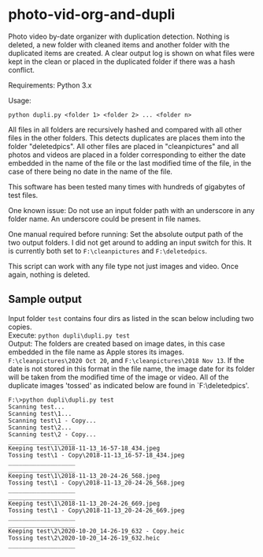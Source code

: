 # photo-vid-org-and-dupli
Photo video by-date organizer with duplication detection. Nothing is deleted, a new folder with cleaned items and another folder with the duplicated items are created. A clear output log is shown on what files were kept in the clean or placed in the duplicated folder if there was a hash conflict.

Requirements: Python 3.x

Usage: 

`python dupli.py <folder 1> <folder 2> ... <folder n> `  
   
All files in all folders are recursively hashed and compared with all other files in the other folders. This detects duplicates are places them into the folder "deletedpics". All other files are placed in "cleanpictures" and all photos and videos are placed in a folder corresponding to either the date embedded in the name of the file or the last modified time of the file, in the case of there being no date in the name of the file.  

This software has been tested many times with hundreds of gigabytes of test files. 

One known issue: 
Do not use an input folder path with an underscore in any folder name. An underscore could be present in file names. 

One manual required before running: 
Set the absolute output path of the two output folders. I did not get around to adding an input switch for this. It is currently both set to `F:\cleanpictures` and `F:\deletedpics`.  
  
This script can work with any file type not just images and video. Once again, nothing is deleted.

## Sample output
Input folder `test` contains four dirs as listed in the scan below including two copies.  
Execute: `python dupli\dupli.py test`  
Output: The folders are created based on image dates, in this case embedded in the file name as Apple stores its images. `F:\cleanpictures\2020 Oct 20`, and `F:\cleanpictures\2018 Nov 13`. If the date is not stored in this format in the file name, the image date for its folder will be taken from the modified time of the image or video. All of the duplicate images 'tossed' as indicated below are found in `F:\deletedpics'.  


~~~
F:\>python dupli\dupli.py test
Scanning test...
Scanning test\1...
Scanning test\1 - Copy...
Scanning test\2...
Scanning test\2 - Copy...
___________________
Keeping test\1\2018-11-13_16-57-18_434.jpeg
Tossing test\1 - Copy\2018-11-13_16-57-18_434.jpeg
___________________
___________________
Keeping test\1\2018-11-13_20-24-26_568.jpeg
Tossing test\1 - Copy\2018-11-13_20-24-26_568.jpeg
___________________
___________________
Keeping test\1\2018-11-13_20-24-26_669.jpeg
Tossing test\1 - Copy\2018-11-13_20-24-26_669.jpeg
___________________
___________________
Keeping test\2\2020-10-20_14-26-19_632 - Copy.heic
Tossing test\2\2020-10-20_14-26-19_632.heic
___________________
~~~


